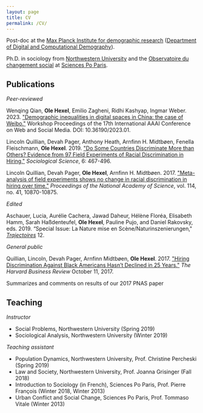 ```yaml
---
layout: page
title: CV
permalink: /CV/
---
```


Post-doc at the [Max Planck Institute for demographic research](https://www.demogr.mpg.de/) ([Department of Digital and Computational Demography](https://www.demogr.mpg.de/en/research_6120/digital_and_computational_demography_5555/)).

Ph.D. in sociology from [Northwestern University](https://www.sociology.northwestern.edu/)  and the [Observatoire du changement social](https://www.sciencespo.fr/osc/en) at [Sciences Po Paris](https://www.sciencespo.fr/en).

## Publications

_Peer-reviewed_

Wenqing Qian, **Ole Hexel**, Emilio Zagheni, Ridhi Kashyap, Ingmar Weber. 2023. ["Demographic inequalities in digital spaces in China: the case of Weibo."](https://workshop-proceedings.icwsm.org/abstract.php?id=2023_01) Workshop Proceedings of the 17th International AAAI Conference on Web and Social Media. DOI: 10.36190/2023.01.

Lincoln Quillian, Devah Pager, Anthony Heath, Arnfinn H. Midtbøen, Fenella Fleischmann, **Ole Hexel**. 2019. ["Do Some Countries Discriminate More than Others? Evidence from 97 Field Experiments of Racial Discrimination in Hiring,"](https://www.sociologicalscience.com/articles-v6-18-467/) _Sociological Science_, 6: 467-496.

Lincoln Quillian, Devah Pager, **Ole Hexel**, Arnfinn H. Midtbøen. 2017. ["Meta-analysis of field experiments shows no change in racial discrimination in hiring over time."](https://doi.org/10.1073/pnas.1706255114) _Proceedings of the National Academy of Science_, vol. 114, no. 41, 10870-10875.

_Edited_

Aschauer, Lucia, Aurélie Cachera, Jawad Daheur, Hélène Floréa, Elisabeth Hamm, Sarah Haßdenteufel, **Ole Hexel**, Pauline Pujo, and Daniel Rakovsky, eds. 2019. “Special Issue: La Nature mise en Scène/Naturinszenierungen," [_Trajectoires_](https://journals.openedition.org/trajectoires/2675) 12.

_General public_

Quillian, Lincoln, Devah Pager, Arnfinn Midtbøen, **Ole Hexel**. 2017. ["Hiring
Discrimination Against Black Americans Hasn’t Declined in 25 Years."](https://hbr.org/2017/10/hiring-discrimination-against-black-americans-hasnt-declined-in-25-years) _The Harvard Business Review_  October 11, 2017.  

Summarizes and comments on results of our 2017 PNAS paper

## Teaching

_Instructor_

- Social Problems, Northwestern University (Spring 2019)
- Sociological Analysis, Northwestern University (Winter 2019)

_Teaching assistant_

- Population Dynamics, Northwestern University, Prof. Christine Percheski
(Spring 2019)
- Law and Society, Northwestern University, Prof. Joanna Grisinger (Fall 2018)
- Introduction to Sociology (in French), Sciences Po Paris, Prof. Pierre François
(Winter 2018, Winter 2013)
- Urban Conflict and Social Change, Sciences Po Paris, Prof. Tommaso Vitale
(Winter 2013)
